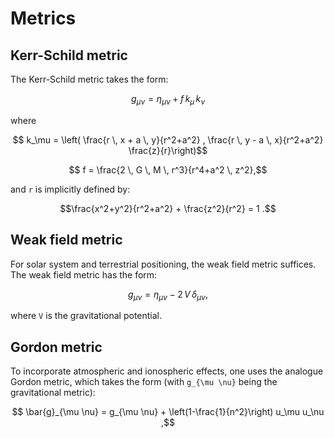 # Metrics

## Kerr-Schild metric

The Kerr-Schild metric takes the form:

```math
    g_{\mu \nu} = \eta_{\mu \nu} + f \, k_\mu \, k_\nu 
```

where 
```math
  k_\mu = \left( \frac{r \, x + a \, y}{r^2+a^2}
                , \frac{r \, y - a \, x}{r^2+a^2} \frac{z}{r}\right)
```
```math
  f = \frac{2 \, G \, M \, r^3}{r^4+a^2 \, z^2},
```

and ``r`` is implicitly defined by:

```math
\frac{x^2+y^2}{r^2+a^2} + \frac{z^2}{r^2} = 1 .
```

## Weak field metric

For solar system and terrestrial positioning, the weak field metric
suffices. The weak field metric has the form:

```math
g_{\mu \nu} = \eta_{\mu \nu} - 2 \, V \, \delta_{\mu \nu},
```

where ``V`` is the gravitational potential.

## Gordon metric

To incorporate atmospheric and ionospheric effects, one uses the
analogue Gordon metric, which takes the form (with ``g_{\mu \nu}`` being
the gravitational metric):

```math
    \bar{g}_{\mu \nu} = g_{\mu \nu} + 
    \left(1-\frac{1}{n^2}\right) u_\mu u_\nu ,
```
